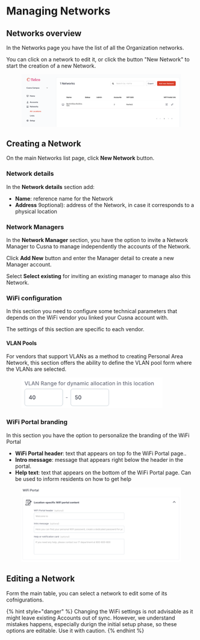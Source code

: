 # Managing Networks

## Networks overview

In the Networks page you have the list of all the Organization networks.

You can click on a network to edit it, or click the button "New Network" to start the creation of a new Network.

<figure><img src="../../.gitbook/assets/image (341).png" alt=""><figcaption></figcaption></figure>



## Creating a Network

On the main Networks list page, click **New Network** button.

### Network details

In the **Network details** section add:

* **Name**: reference name for the Network
* **Address** 9optional): address of the Network, in case it corresponds to a physical location

### Network Managers

In the **Network Manager** section, you have the option to invite a Network Manager to Cusna to manage independently the accounts of the Network.

Click **Add New** button and enter the Manager detail to create a new Manager account.

Select **Select existing** for inviting an existing manager to manage also this Network.&#x20;



### WiFi configuration

In this section you need to configure some technical parameters that depends on the WiFi vendor you linked your Cusna account with.

The settings of this section are specific to each vendor.

#### VLAN Pools

For vendors that support VLANs as a method to creating Personal Area Network, this section offers the ability to define the VLAN pool form where the VLANs are selected.

<figure><img src="../../.gitbook/assets/image (13).png" alt="" width="375"><figcaption></figcaption></figure>



### WiFi Portal branding

In this section you have the option to personalize the branding of the WiFi Portal

* **WiFi Portal header**: text that appears on top fo the WiFi Portal page..
* **Intro message**: message that appears right below the header in the portal.
* **Help text**: text that appears on the bottom of the WiFi Portal page. Can be used to inform residents on how to get help

<figure><img src="../../.gitbook/assets/image (14).png" alt=""><figcaption></figcaption></figure>

## Editing a Network

Form the main table, you can select a network to edit some of its cofnigurations.

{% hint style="danger" %}
Changing the WiFi settings is not advisable as it might leave existing Accounts out of sync. However, we understand mistakes happens, especially durign the initial setup phase, so these options are editable. Use it with caution.
{% endhint %}

